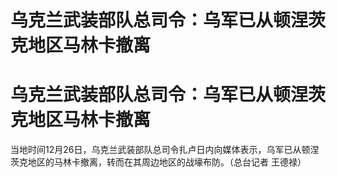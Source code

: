 # 乌克兰武装部队总司令：乌军已从顿涅茨克地区马林卡撤离

# 乌克兰武装部队总司令：乌军已从顿涅茨克地区马林卡撤离

当地时间12月26日，乌克兰武装部队总司令扎卢日内向媒体表示，乌军已从顿涅茨克地区的马林卡撤离，转而在其周边地区的战壕布防。（总台记者 王德禄）

